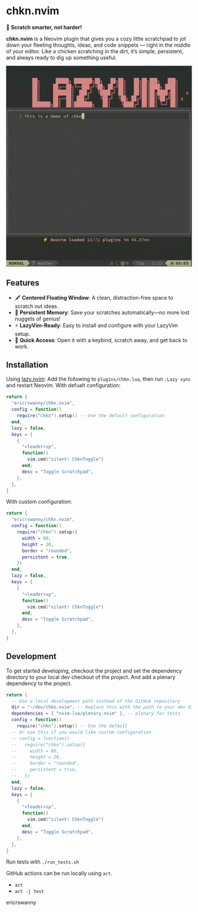 # chkn.nvim

🐔 **Scratch smarter, not harder!**

**chkn.nvim** is a Neovim plugin that gives you a cozy little scratchpad to jot down your fleeting thoughts, ideas, and code snippets — right in the middle of your editor. Like a chicken scratching in the dirt, it’s simple, persistent, and always ready to dig up something useful.

![Demo](./ChknDemo.gif)

## Features

- 🖋️ **Centered Floating Window**: A clean, distraction-free space to scratch out ideas.
- 💾 **Persistent Memory**: Save your scratches automatically—no more lost nuggets of genius!
- ⚡ **LazyVim-Ready**: Easy to install and configure with your LazyVim setup.
- 🐓 **Quick Access**: Open it with a keybind, scratch away, and get back to work.

## Installation

Using [lazy.nvim](https://github.com/folke/lazy.nvim):
Add the following to `plugins/chkn.lua`, then run `:Lazy sync` and restart Neovim.
With defualt configuration:

```lua
return {
  "ericrswanny/chkn.nvim",
  config = function()
    require("chkn").setup() -- Use the default configuration
  end,
  lazy = false,
  keys = {
    {
      "<leader>sp",
      function()
        vim.cmd("silent! ChknToggle")
      end,
      desc = "Toggle Scratchpad",
    },
  },
}
```

With custom configuration:

```lua
return {
  "ericrswanny/chkn.nvim",
  config = function()
    require("chkn").setup({
      width = 80,
      height = 20,
      border = "rounded",
      persistent = true,
    })
  end,
  lazy = false,
  keys = {
    {
      "<leader>sp",
      function()
        vim.cmd("silent! ChknToggle")
      end,
      desc = "Toggle Scratchpad",
    },
  },
}
```

## Development

To get started developing, checkout the project and set the dependency directory to your local dev checkout of the project. And add a plenary dependency to the project.

```lua
return {
  -- Use a local development path instead of the GitHub repository
  dir = "~/dev/chkn.nvim", -- Replace this with the path to your dev dir
  dependencies = { "nvim-lua/plenary.nvim" }, -- plenary for tests
  config = function()
    require("chkn").setup() -- Use the default
  -- Or use this if you would like custom configuration
  -- config = function()
  --   require("chkn").setup({
  --     width = 80,
  --     height = 20,
  --     border = "rounded",
  --     persistent = true,
  --   })
  end,
  lazy = false,
  keys = {
    {
      "<leader>sp",
      function()
        vim.cmd("silent! ChknToggle")
      end,
      desc = "Toggle Scratchpad",
    },
  },
}
```

Run tests with `./run_tests.sh`

GitHub actions can be run locally using `act`.

- `act`
- `act -j test`

ericrswanny
